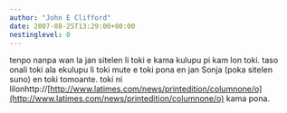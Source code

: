 ```yaml
---
author: "John E Clifford"
date: 2007-08-25T13:29:00+00:00
nestinglevel: 0
---
```

tenpo nanpa wan la jan sitelen li toki e kama kulupu pi kam lon toki. taso onali toki ala ekulupu li toki mute e toki pona en jan Sonja (poka sitelen suno) en toki tomoante. toki ni lilonhttp://[http://www.latimes.com/news/printedition/columnone/o](http://www.latimes.com/news/printedition/columnone/o) kama pona.